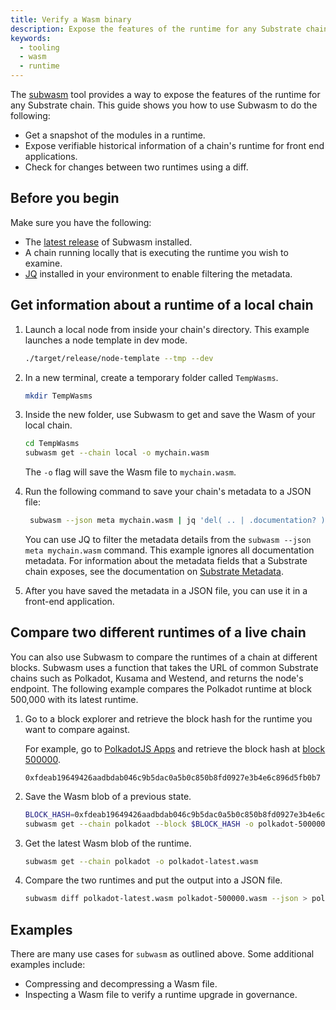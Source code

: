 ```yaml
---
title: Verify a Wasm binary
description: Expose the features of the runtime for any Substrate chain.
keywords:
  - tooling
  - wasm
  - runtime
---
```


The [subwasm](https://github.com/chevdor/subwasm) tool provides a way to expose the features of the runtime for any Substrate chain.
This guide shows you how to use Subwasm to do the following:

- Get a snapshot of the modules in a runtime.
- Expose verifiable historical information of a chain's runtime for front end applications.
- Check for changes between two runtimes using a diff.

## Before you begin

Make sure you have the following:

- The [latest release](https://github.com/chevdor/subwasm/releases) of Subwasm installed.
- A chain running locally that is executing the runtime you wish to examine.
- [JQ](https://stedolan.github.io/jq/download/) installed in your environment to enable filtering the metadata.

## Get information about a runtime of a local chain

1. Launch a local node from inside your chain's directory.
   This example launches a node template in dev mode.

   ```bash
   ./target/release/node-template --tmp --dev
   ```

1. In a new terminal, create a temporary folder called `TempWasms`.

   ```bash
   mkdir TempWasms
   ```

1. Inside the new folder, use Subwasm to get and save the Wasm of your local chain.

   ```bash
   cd TempWasms
   subwasm get --chain local -o mychain.wasm
   ```

   The `-o` flag will save the Wasm file to `mychain.wasm`.

1. Run the following command to save your chain's metadata to a JSON file:

   ```bash
    subwasm --json meta mychain.wasm | jq 'del( .. | .documentation? )' > mychain-metadata.json
   ```

   You can use JQ to filter the metadata details from the `subwasm --json meta mychain.wasm` command.
   This example ignores all documentation metadata.
   For information about the metadata fields that a Substrate chain exposes, see the documentation on [Substrate Metadata](https://polkadot.js.org/docs/substrate).

1. After you have saved the metadata in a JSON file, you can use it in a front-end application.

## Compare two different runtimes of a live chain

You can also use Subwasm to compare the runtimes of a chain at different blocks.
Subwasm uses a function that takes the URL of common Substrate chains such as Polkadot, Kusama and Westend, and returns the node's endpoint.
The following example compares the Polkadot runtime at block 500,000 with its latest runtime.

1. Go to a block explorer and retrieve the block hash for the runtime you want to compare against.

   For example, go to [PolkadotJS Apps](https://polkadot.js.org/apps/?rpc=wss%3A%2F%2Frpc.polkadot.io#/explorer) and retrieve the block hash at [block 500000](https://polkadot.js.org/apps/?rpc=wss%3A%2F%2Frpc.polkadot.io#/explorer/query/500000).

   `0xfdeab19649426aadbdab046c9b5dac0a5b0c850b8fd0927e3b4e6c896d5fb0b7`

1. Save the Wasm blob of a previous state.

   ```bash
   BLOCK_HASH=0xfdeab19649426aadbdab046c9b5dac0a5b0c850b8fd0927e3b4e6c896d5fb0b7
   subwasm get --chain polkadot --block $BLOCK_HASH -o polkadot-500000.wasm
   ```

1. Get the latest Wasm blob of the runtime.

   ```bash
   subwasm get --chain polkadot -o polkadot-latest.wasm
   ```

1. Compare the two runtimes and put the output into a JSON file.

   ```bash
   subwasm diff polkadot-latest.wasm polkadot-500000.wasm --json > polkadot-wasm-diff.json
   ```

## Examples

There are many use cases for `subwasm` as outlined above.
Some additional examples include:

- Compressing and decompressing a Wasm file.
- Inspecting a Wasm file to verify a runtime upgrade in governance.
